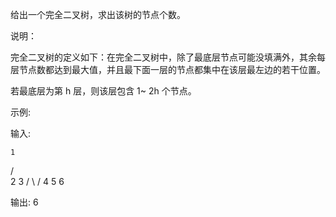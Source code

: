 给出一个完全二叉树，求出该树的节点个数。

说明：

完全二叉树的定义如下：在完全二叉树中，除了最底层节点可能没填满外，其余每层节点数都达到最大值，并且最下面一层的节点都集中在该层最左边的若干位置。

若最底层为第 h 层，则该层包含 1~ 2h 个节点。

示例:

输入: 

    1
   / \
  2   3
 / \  /
4  5 6

输出: 6
